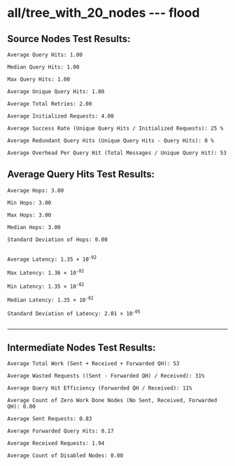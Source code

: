 # all/tree_with_20_nodes --- flood
## Source Nodes Test Results:
	Average Query Hits: 1.00

	Median Query Hits: 1.00

	Max Query Hits: 1.00

	Average Unique Query Hits: 1.00

	Average Total Retries: 2.00

	Average Initialized Requests: 4.00

	Average Success Rate (Unique Query Hits / Initialized Requests): 25 %

	Average Redundant Query Hits (Unique Query Hits - Query Hits): 0 %

	Average Overhead Per Query Hit (Total Messages / Unique Query Hit): 53



## Average Query Hits Test Results:
<pre><code>Average Hops: 3.00

Min Hops: 3.00

Max Hops: 3.00

Median Hops: 3.00

Standard Deviation of Hops: 0.00


Average Latency: 1.35 × 10<sup>-02</sup>

Max Latency: 1.36 × 10<sup>-02</sup>

Min Latency: 1.35 × 10<sup>-02</sup>

Median Latency: 1.35 × 10<sup>-02</sup>

Standard Deviation of Latency: 2.01 × 10<sup>-05</sup>

</code></pre>

---------------------------------------------
## Intermediate Nodes Test Results:

	Average Total Work (Sent + Received + Forwarded QH): 53

	Average Wasted Requests ((Sent - Forwarded QH) / Received): 31%

	Average Query Hit Efficiency (Forwarded QH / Received): 11%

	Average Count of Zero Work Done Nodes (No Sent, Received, Forwarded QH): 0.00

	Average Sent Requests: 0.83

	Average Forwarded Query Hits: 0.17

	Average Received Requests: 1.94

	Average Count of Disabled Nodes: 0.00

